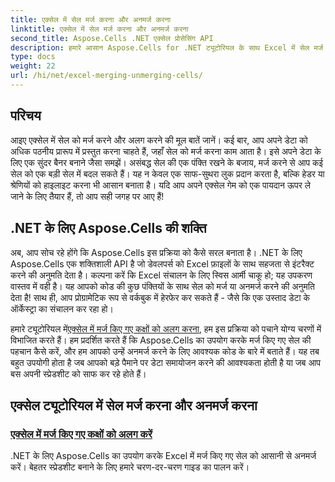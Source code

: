 ```yaml
---
title: एक्सेल में सेल मर्ज करना और अनमर्ज करना
linktitle: एक्सेल में सेल मर्ज करना और अनमर्ज करना
second_title: Aspose.Cells .NET एक्सेल प्रोसेसिंग API
description: हमारे आसान Aspose.Cells for .NET ट्यूटोरियल के साथ Excel में सेल मर्ज करना और अनमर्ज करना सीखें। अपने स्प्रेडशीट कौशल को बढ़ाएँ।
type: docs
weight: 22
url: /hi/net/excel-merging-unmerging-cells/
---
```

## परिचय

आइए एक्सेल में सेल को मर्ज करने और अलग करने की मूल बातें जानें। कई बार, आप अपने डेटा को अधिक पठनीय प्रारूप में प्रस्तुत करना चाहते हैं, जहाँ सेल को मर्ज करना काम आता है। इसे अपने डेटा के लिए एक सुंदर बैनर बनाने जैसा समझें। असंबद्ध सेल की एक पंक्ति रखने के बजाय, मर्ज करने से आप कई सेल को एक बड़ी सेल में बदल सकते हैं। यह न केवल एक साफ-सुथरा लुक प्रदान करता है, बल्कि हेडर या श्रेणियों को हाइलाइट करना भी आसान बनाता है। यदि आप अपने एक्सेल गेम को एक पायदान ऊपर ले जाने के लिए तैयार हैं, तो आप सही जगह पर आए हैं!

## .NET के लिए Aspose.Cells की शक्ति

अब, आप सोच रहे होंगे कि Aspose.Cells इस प्रक्रिया को कैसे सरल बनाता है। .NET के लिए Aspose.Cells एक शक्तिशाली API है जो डेवलपर्स को Excel फ़ाइलों के साथ सहजता से इंटरैक्ट करने की अनुमति देता है। कल्पना करें कि Excel संचालन के लिए स्विस आर्मी चाकू हो; यह उपकरण वास्तव में वही है। यह आपको कोड की कुछ पंक्तियों के साथ सेल को मर्ज या अनमर्ज करने की अनुमति देता है! साथ ही, आप प्रोग्रामेटिक रूप से वर्कबुक में हेरफेर कर सकते हैं - जैसे कि एक उस्ताद डेटा के ऑर्केस्ट्रा का संचालन कर रहा हो। 

 हमारे ट्यूटोरियल में[एक्सेल में मर्ज किए गए कक्षों को अलग करना](./unmerge-merged-cells/), हम इस प्रक्रिया को पचाने योग्य चरणों में विभाजित करते हैं। हम प्रदर्शित करते हैं कि Aspose.Cells का उपयोग करके मर्ज किए गए सेल की पहचान कैसे करें, और हम आपको उन्हें अनमर्ज करने के लिए आवश्यक कोड के बारे में बताते हैं। यह तब बहुत उपयोगी होता है जब आपको बड़े पैमाने पर डेटा समायोजन करने की आवश्यकता होती है या जब आप बस अपनी स्प्रेडशीट को साफ कर रहे होते हैं। 

## एक्सेल ट्यूटोरियल में सेल मर्ज करना और अनमर्ज करना
### [एक्सेल में मर्ज किए गए कक्षों को अलग करें](./unmerge-merged-cells/)
.NET के लिए Aspose.Cells का उपयोग करके Excel में मर्ज किए गए सेल को आसानी से अनमर्ज करें। बेहतर स्प्रेडशीट बनाने के लिए हमारे चरण-दर-चरण गाइड का पालन करें।